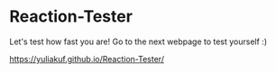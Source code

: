 # Reaction-Tester
Let's test how fast you are!
Go to the next webpage to test yourself :)

https://yuliakuf.github.io/Reaction-Tester/
